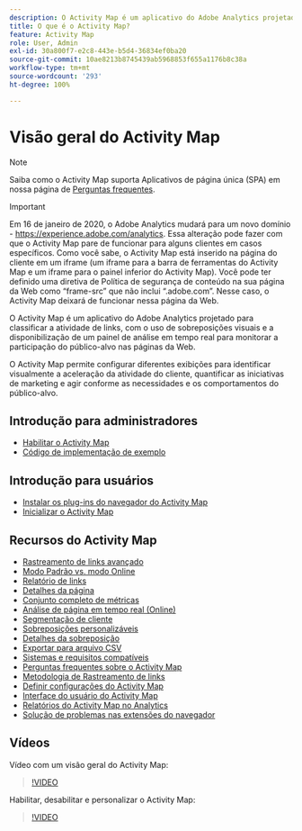 ```yaml
---
description: O Activity Map é um aplicativo do Adobe Analytics projetado para classificar a atividade de links, com o uso de sobreposições visuais e a disponibilização de um painel de análise em tempo real para monitorar a participação do público-alvo nas páginas da Web.
title: O que é o Activity Map?
feature: Activity Map
role: User, Admin
exl-id: 30a800f7-e2c8-443e-b5d4-36834ef0ba20
source-git-commit: 10ae8213b8745439ab5968853f655a1176b8c38a
workflow-type: tm+mt
source-wordcount: '293'
ht-degree: 100%

---
```


# Visão geral do Activity Map

>[!NOTE]
>Saiba como o Activity Map suporta Aplicativos de página única (SPA) em nossa página de [Perguntas frequentes](/help/analyze/activity-map/activitymap-faq.md).

>[!IMPORTANT]
>Em 16 de janeiro de 2020, o Adobe Analytics mudará para um novo domínio - https://experience.adobe.com/analytics. Essa alteração pode fazer com que o Activity Map pare de funcionar para alguns clientes em casos específicos. Como você sabe, o Activity Map está inserido na página do cliente em um iframe (um iframe para a barra de ferramentas do Activity Map e um iframe para o painel inferior do Activity Map). Você pode ter definido uma diretiva de Política de segurança de conteúdo na sua página da Web como “frame-src” que não inclui “.adobe.com”. Nesse caso, o Activity Map deixará de funcionar nessa página da Web.

O Activity Map é um aplicativo do Adobe Analytics projetado para classificar a atividade de links, com o uso de sobreposições visuais e a disponibilização de um painel de análise em tempo real para monitorar a participação do público-alvo nas páginas da Web.

O Activity Map permite configurar diferentes exibições para identificar visualmente a aceleração da atividade do cliente, quantificar as iniciativas de marketing e agir conforme as necessidades e os comportamentos do público-alvo.

## Introdução para administradores

* [Habilitar o Activity Map](activitymap-getting-started/activitymap-getting-started-admins/activitymap-enable.md)
* [Código de implementação de exemplo](activitymap-getting-started/activitymap-getting-started-admins/activitymap-sample-implementation-code.md)

## Introdução para usuários

* [Instalar os plug-ins do navegador do Activity Map ](activitymap-getting-started/activitymap-getting-started-users/activitymap-install.md)
* [Inicializar o Activity Map](activitymap-getting-started/activitymap-getting-started-users/activitymap-launch.md)

## Recursos do Activity Map

* [Rastreamento de links avançado](lnk-tracking-overview.md)
* [Modo Padrão vs. modo Online](activitymap-standard-live.md)
* [Relatório de links](activitymap-links-report.md)
* [Detalhes da página](activitymap-page-flow.md)
* [Conjunto completo de métricas](activitymap-complete-metrics.md)
* [Análise de página em tempo real (Online)](activitymap-realtime.md)
* [Segmentação de cliente](activitymap-multiple-segments.md)
* [Sobreposições personalizáveis](activitymap-gainerslosers.md)
* [Detalhes da sobreposição](activitymap-overlay-details.md)
* [Exportar para arquivo CSV](activitymap-csv.md)
* [Sistemas e requisitos compatíveis](activitymap-sysreqs.md)
* [Perguntas frequentes sobre o Activity Map](activitymap-faq.md)
* [Metodologia de Rastreamento de links](activitymap-link-tracking/activitymap-link-tracking-methodology.md)
* [Definir configurações do Activity Map](activitymap-overlay-settings.md)
* [Interface do usuário do Activity Map](activitymap-user-interface.md)
* [Relatórios do Activity Map no Analytics](activitymap-reporting-analytics.md)
* [Solução de problemas nas extensões do navegador](troubleshooting-browser-extensions.md)

## Vídeos

Vídeo com um visão geral do Activity Map:

>[!VIDEO](https://video.tv.adobe.com/v/25451/?quality=12)

Habilitar, desabilitar e personalizar o Activity Map:

>[!VIDEO](https://video.tv.adobe.com/v/25878/?quality=12)

